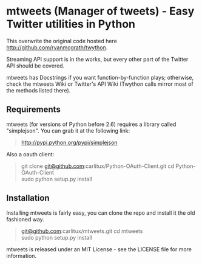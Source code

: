 mtweets (Manager of tweets) - Easy Twitter utilities in Python
=========================================================================================
This overwrite the original code hosted here http://github.com/ryanmcgrath/twython.

Streaming API support is in the works, but every other part of the Twitter API should be covered.

mtweets has Docstrings if you want function-by-function plays; otherwise, check the mtweets Wiki or 
Twitter's API Wiki (Twython calls mirror most of the methods listed there).

Requirements
-----------------------------------------------------------------------------------------------------
mtweets (for versions of Python before 2.6) requires a library called
"simplejson". You can grab it at the following link:

> http://pypi.python.org/pypi/simplejson

Also a oauth client:

> git clone git@github.com:carlitux/Python-OAuth-Client.git
> cd Python-OAuth-Client  
> sudo python setup.py install  

Installation
-----------------------------------------------------------------------------------------------------
Installing mtweets is fairly easy, you can clone the repo and install it the old fashioned way.

> git@github.com:carlitux/mtweets.git
> cd mtweets  
> sudo python setup.py install  


mtweets is released under an MIT License - see the LICENSE file for more information.
